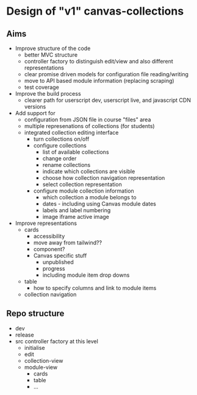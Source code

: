 # Design of "v1" canvas-collections

## Aims

- Improve structure of the code
    - better MVC structure
    - controller factory to distinguish edit/view and also different representations
    - clear promise driven models for configuration file reading/writing 
	- move to API based module information (replacing scraping)
	- test coverage
- Improve the build process
    - clearer path for userscript dev, userscript live, and javascript CDN versions
- Add support for
    - configuration from JSON file in course "files" area
    - multiple represenations of collections (for students)
    - integrated collection editing interface
        - turn collections on/off
        - configure collections
            - list of available collections
            - change order
            - rename collections
            - indicate which collections are visible
            - choose how collection navigation representation
            - select collection representation
		- configure module collection information
		    - which collection a module belongs to
		    - dates - including using Canvas module dates
		    - labels and label numbering
		    - image iframe active image
- Improve representations
    - cards
        - accessibility
        - move away from tailwind??
        - component?
        - Canvas specific stuff
            - unpublished
            - progress
            - including module item drop downs
    - table
        - how to specify columns and link to module items
    - collection navigation 

## Repo structure

- dev
- release
- src
   controller factory at this level
	- initialise
	- edit
	- collection-view
	- module-view
	    - cards
	    - table
	    - ... 